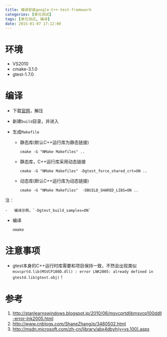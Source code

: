 ```yaml
---
title: 编译安装google-C++-test-framework
categories: [单元测试]
tags: [单元测试, 编译]
date: 2015-01-07 17:12:00
---
```


# 环境

-   VS2010
-   cmake-3.1.0
-   gtest-1.7.0

# 编译

-   下载[官网](https://code.google.com/p/googletest/)，解压

-   新建`build`目录，并进入

-   生成`Makefile`

    -   静态库(默认C++运行库为静态链接)

            cmake -G "NMake Makefiles" ..

    -   静态库，C++运行库采用动态链接

            cmake -G "NMake Makefiles" -Dgtest_force_shared_crt=ON ..

    -   动态库(默认C++运行库为动态链接)

            cmake -G "NMake Makefiles"  -DBUILD_SHARED_LIBS=ON ..

注：

    -   编译示例，`-Dgtest_build_samples=ON`

-   编译

        nmake

# 注意事项

-   gtest本身的C++运行时库需要和项目保持一致，不然会出现类似`msvcprtd.lib(MSVCP100D.dll) : error LNK2005: already defined in gtestd.lib(gtest.obj)`！

# 参考

1.  <http://stanlearnswindows.blogspot.jp/2010/06/msvcprtdlibmsvcp100ddll-error-lnk2005.html>
1.  <http://www.cnblogs.com/ShaneZhang/p/3480502.html>
1.  <http://msdn.microsoft.com/zh-cn/library/abx4dbyh(v=vs.100).aspx>
